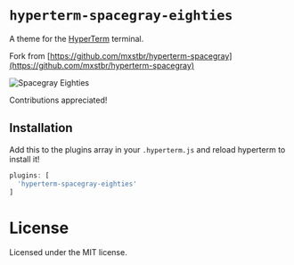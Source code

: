 # `hyperterm-spacegray-eighties`
A theme for the [HyperTerm](https://github.com/zeit/hyperterm) terminal.

Fork from [https://github.com/mxstbr/hyperterm-spacegray](https://github.com/mxstbr/hyperterm-spacegray)


![Spacegray Eighties](https://cloud.githubusercontent.com/assets/8714775/17070370/c8c904c6-505b-11e6-94cd-54946a7c0aee.png)



Contributions appreciated!

## Installation

Add this to the plugins array in your `.hyperterm.js` and reload hyperterm to install it!
```javascript
plugins: [
  'hyperterm-spacegray-eighties'
]
```
# License

Licensed under the MIT license.
